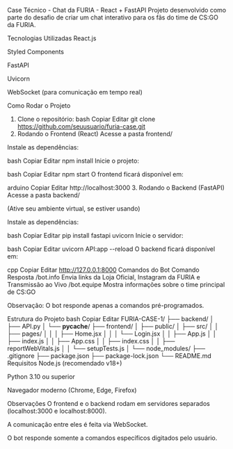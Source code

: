 Case Técnico - Chat da FURIA - React + FastAPI
Projeto desenvolvido como parte do desafio de criar um chat interativo para os fãs do time de CS:GO da FURIA.

Tecnologias Utilizadas
React.js

Styled Components

FastAPI

Uvicorn

WebSocket (para comunicação em tempo real)

Como Rodar o Projeto
1. Clone o repositório:
bash
Copiar
Editar
git clone https://github.com/seuusuario/furia-case.git
2. Rodando o Frontend (React)
Acesse a pasta frontend/

Instale as dependências:

bash
Copiar
Editar
npm install
Inicie o projeto:

bash
Copiar
Editar
npm start
O frontend ficará disponível em:

arduino
Copiar
Editar
http://localhost:3000
3. Rodando o Backend (FastAPI)
Acesse a pasta backend/

(Ative seu ambiente virtual, se estiver usando)

Instale as dependências:

bash
Copiar
Editar
pip install fastapi uvicorn
Inicie o servidor:

bash
Copiar
Editar
uvicorn API:app --reload
O backend ficará disponível em:

cpp
Copiar
Editar
http://127.0.0.1:8000
Comandos do Bot
Comando	Resposta
/bot.info	Envia links da Loja Oficial, Instagram da FURIA e Transmissão ao Vivo
/bot.equipe	Mostra informações sobre o time principal de CS:GO

Observação: O bot responde apenas a comandos pré-programados.

Estrutura do Projeto
bash
Copiar
Editar
FURIA-CASE-1/
├── backend/
│   ├── API.py
│   └── __pycache__/
├── frontend/
│   ├── public/
│   ├── src/
│   │   ├── pages/
│   │   │   ├── Home.jsx
│   │   │   └── Login.jsx
│   │   ├── App.js
│   │   ├── index.js
│   │   ├── App.css
│   │   ├── index.css
│   │   ├── reportWebVitals.js
│   │   └── setupTests.js
│   └── node_modules/
├── .gitignore
├── package.json
├── package-lock.json
└── README.md
Requisitos
Node.js (recomendado v18+)

Python 3.10 ou superior

Navegador moderno (Chrome, Edge, Firefox)

Observações
O frontend e o backend rodam em servidores separados (localhost:3000 e localhost:8000).

A comunicação entre eles é feita via WebSocket.

O bot responde somente a comandos específicos digitados pelo usuário.